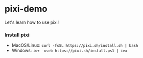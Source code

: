 # pixi-demo
Let's learn how to use pixi!

### Install pixi 
* MacOS/Linux: `curl -fsSL https://pixi.sh/install.sh | bash`
* Windows: `iwr -useb https://pixi.sh/install.ps1 | iex`
